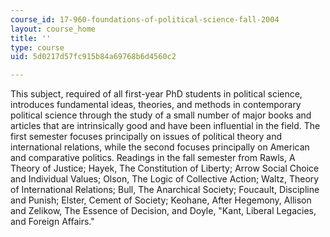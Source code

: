 ```yaml
---
course_id: 17-960-foundations-of-political-science-fall-2004
layout: course_home
title: ''
type: course
uid: 5d0217d57fc915b84a69768b6d4560c2

---
```

This subject, required of all first-year PhD students in political science, introduces fundamental ideas, theories, and methods in contemporary political science through the study of a small number of major books and articles that are intrinsically good and have been influential in the field. The first semester focuses principally on issues of political theory and international relations, while the second focuses principally on American and comparative politics. Readings in the fall semester from Rawls, A Theory of Justice; Hayek, The Constitution of Liberty; Arrow Social Choice and Individual Values; Olson, The Logic of Collective Action; Waltz, Theory of International Relations; Bull, The Anarchical Society; Foucault, Discipline and Punish; Elster, Cement of Society; Keohane, After Hegemony, Allison and Zelikow, The Essence of Decision, and Doyle, "Kant, Liberal Legacies, and Foreign Affairs."
